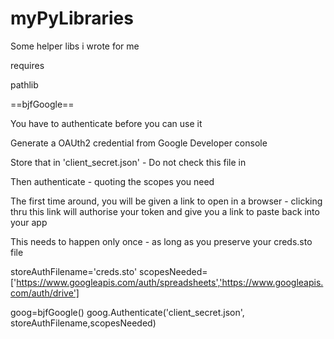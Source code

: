 # myPyLibraries
Some helper libs i wrote for me

requires

pathlib

==bjfGoogle==

You have to authenticate before you can use it

Generate a OAUth2 credential from Google Developer console

Store that in 'client_secret.json' - Do not check this file in

Then authenticate - quoting the scopes you need 

The first time around, you will be given a link to open in a browser - clicking thru this
link will authorise your token and give you a link to paste back into your app

This needs to happen only once - as long as you preserve your creds.sto file



storeAuthFilename='creds.sto'
scopesNeeded=['https://www.googleapis.com/auth/spreadsheets','https://www.googleapis.com/auth/drive']

goog=bjfGoogle()
goog.Authenticate('client_secret.json', storeAuthFilename,scopesNeeded)

